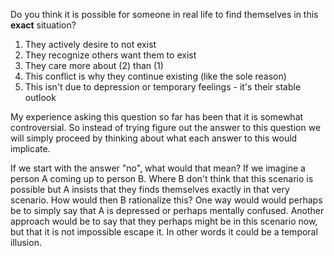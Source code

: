 Do you think it is possible for someone in real life to find themselves in this **exact** situation?

1. They actively desire to not exist
2. They recognize others want them to exist
3. They care more about (2) than (1) 
4. This conflict is why they continue existing (like the sole reason)
5. This isn't due to depression or temporary feelings - it's their stable outlook

My experience asking this question so far has been that it is somewhat controversial. So instead of trying figure out the answer to this question we will simply proceed by thinking about what each answer to this would implicate.

If we start with the answer "no", what would that mean? If we imagine a person A coming up to person B. Where B don't think that this scenario is possible but A insists that they finds themselves exactly in that very scenario. How would then B rationalize this? One way would would perhaps be to simply say that A is depressed or perhaps mentally confused. Another approach would be to say that they perhaps might be in this scenario now, but that it is not impossible escape it. In other words it could be a temporal illusion.